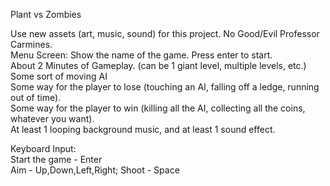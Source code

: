 Plant vs Zombies<br/>

Use new assets (art, music, sound) for this project. No Good/Evil Professor Carmines.<br/>
Menu Screen: Show the name of the game. Press enter to start.<br/>
About 2 Minutes of Gameplay. (can be 1 giant level, multiple levels, etc.)<br/>
Some sort of moving AI<br/>
Some way for the player to lose (touching an AI, falling off a ledge, running out of time).<br/>
Some way for the player to win (killing all the AI, collecting all the coins, whatever you want).<br/>
At least 1 looping background music, and at least 1 sound effect.<br/>

Keyboard Input:<br/>
Start the game - Enter<br/>
Aim - Up,Down,Left,Right; Shoot - Space
